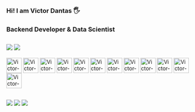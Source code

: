 ### Hi! I am Victor Dantas 🖐️
### Backend Developer & Data Scientist
##
<!--
**victordantas1/victordantas1** is a ✨ _special_ ✨ repository because its `README.md` (this file) appears on your GitHub profile.

Here are some ideas to get you started:

- 🔭 I’m currently working on ...
- 🌱 I’m currently learning ...
- 👯 I’m looking to collaborate on ...
- 🤔 I’m looking for help with ...
- 💬 Ask me about ...
- 📫 How to reach me: ...
- 😄 Pronouns: ...
- ⚡ Fun fact: ...
-->

<picture>
  <source
    srcset="https://github-readme-stats.vercel.app/api?username=victordantas1&show_icons=true&theme=dark"
    media="(prefers-color-scheme: dark)"
  />
  <source
    srcset="https://github-readme-stats.vercel.app/api?username=victordantas1&show_icons=true"
    media="(prefers-color-scheme: light), (prefers-color-scheme: no-preference)"
  />
  <img src="https://github-readme-stats.vercel.app/api?username=victordantas1&show_icons=true" />
</picture>


<picture>
  <img src="https://github-readme-stats.vercel.app/api/top-langs/?username=victordantas1&hide_progress=false&langs_count=4&layout=compact&theme=dark" />
</picture>

<div style= "display: inline_block"> <br>
      <img align="center" alt="Victor-PYTHON" heigth= "30" width= "40" src="https://cdn.jsdelivr.net/gh/devicons/devicon/icons/python/python-original.svg" >
      <img align="center" alt="Victor-FASTAPI" heigth= "30" width= "40" src="https://cdn.jsdelivr.net/gh/devicons/devicon/icons/fastapi/fastapi-original.svg" >
      <img align="center" alt="Victor-FASTAPI" heigth= "30" width= "40" src="https://cdn.jsdelivr.net/gh/devicons/devicon/icons/pandas/pandas-original.svg" >
      <img align="center" alt="Victor-FASTAPI" heigth= "30" width= "40" src="https://cdn.jsdelivr.net/gh/devicons/devicon/icons/apachespark/apachespark-original.svg" >
      <img align="center" alt="Victor-FASTAPI" heigth= "30" width= "40" src="https://cdn.jsdelivr.net/gh/devicons/devicon/icons/pytorch/pytorch-original.svg" >
      <img align="center" alt="Victor-FASTAPI" heigth= "30" width= "40" src="https://cdn.jsdelivr.net/gh/devicons/devicon/icons/apachekafka/apachekafka-original.svg" >
      <img align="center" alt="Victor-FASTAPI" heigth= "30" width= "40" src="https://cdn.jsdelivr.net/gh/devicons/devicon/icons/scikitlearn/scikitlearn-original.svg" >
      <img align="center" alt="Victor-JAVA" heigth= "30" width= "40" src="https://cdn.jsdelivr.net/gh/devicons/devicon/icons/java/java-original.svg" > 
      <img align="center" alt="Victor-SPRING" heigth= "30" width= "40" src="https://cdn.jsdelivr.net/gh/devicons/devicon/icons/spring/spring-original.svg" > 
      <img align="center" alt="Victor-JAVASCRIPT" heigth= "30" width= "40" src="https://cdn.jsdelivr.net/gh/devicons/devicon/icons/angular/angular-original.svg" > 
      <img align="center" alt="Victor-JAVASCRIPT" heigth= "30" width= "40" src="https://cdn.jsdelivr.net/gh/devicons/devicon/icons/docker/docker-original.svg" > 
      <img align="center" alt="Victor-JAVASCRIPT" heigth= "30" width= "40" src="https://cdn.jsdelivr.net/gh/devicons/devicon/icons/kubernetes/kubernetes-original.svg" > 
</div>

  ##
 
<div> 
  <a href="https://www.instagram.com/victorr_danttas" target="_blank"><img src="https://img.shields.io/badge/-Instagram-%23E4405F?style=for-the-badge&logo=instagram&logoColor=white" target="_blank"></a>
  <a href = "mailto:victorr.dantas@gmail.com"><img src="https://img.shields.io/badge/-Gmail-%23333?style=for-the-badge&logo=gmail&logoColor=white" target="_blank"></a>
  <a href="https://www.linkedin.com/in/victor-dantas-b1745324b" target="_blank"><img src="https://img.shields.io/badge/-LinkedIn-%230077B5?style=for-the-badge&logo=linkedin&logoColor=white" target="_blank"></a> 
  
</div>
